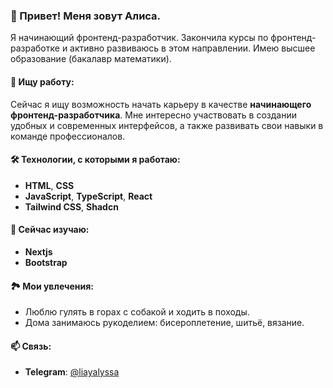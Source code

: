 ### 👋 Привет! Меня зовут Алиса.

Я начинающий фронтенд-разработчик. Закончила курсы по фронтенд-разработке и активно развиваюсь в этом направлении. Имею высшее образование (бакалавр математики).  

#### 🎯 Ищу работу:
Сейчас я ищу возможность начать карьеру в качестве **начинающего фронтенд-разработчика**. Мне интересно участвовать в создании удобных и современных интерфейсов, а также развивать свои навыки в команде профессионалов.  

#### 🛠️ Технологии, с которыми я работаю:
- **HTML**, **CSS** 
- **JavaScript**, **TypeScript**, **React**  
- **Tailwind CSS**, **Shadcn**

#### 🌱 Сейчас изучаю:
- **Nextjs**
- **Bootstrap**

#### 🏞️ Мои увлечения:
- Люблю гулять в горах с собакой и ходить в походы.  
- Дома занимаюсь рукоделием: бисероплетение, шитьё, вязание.  

#### 📫 Связь:
- **Telegram**: [@liayalyssa](https://t.me/liayalyssa)
